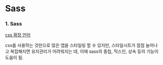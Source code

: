 # Sass

### 1. Sass

[css 확장 언어](https://sass-lang.com/)

css를 사용하는 것만으로 많은 앱을 스타일링 할 수 있지만, 스타일시트가 점점 늘어나고 복잡해지면 유지관리가 어려워지는 데, 이때 sass의 중첩, 믹스인, 상속 등의 기능이 도움이 됨.
